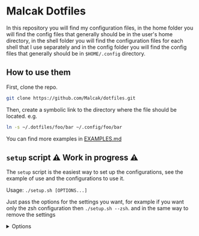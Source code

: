 # Malcak Dotfiles

In this repository you will find my configuration files, in the home folder you will find the config files that generally should be in the user's home directory, in the shell folder you will find the configuration files for each shell that I use separately and in the config folder you will find the config files that generally should be in `$HOME/.config` directory.

## How to use them

First, clone the repo.

```sh
git clone https://github.com/Malcak/dotfiles.git
```

Then, create a symbolic link to the directory where the file should be located. e.g. 
```sh
ln -s ~/.dotfiles/foo/bar ~/.config/foo/bar
```
You can find more examples in [EXAMPLES.md](./EXAMPLES.md)

## `setup` script ⚠️ Work in progress ⚠️

The `setup` script is the easiest way to set up the configurations, see the example of use and the configurations to use it.

Usage: `./setup.sh [OPTIONS...]`

Just pass the options for the settings you want, for example if you want only the zsh configuration then `./setup.sh --zsh`. and in the same way to remove the settings

<details> <summary> Options </summary>

```bash
  -g, --git, --git-config
 Set the git configurations.

  -z, --zsh
 Set the ZSH configurations.

  -f, --hard, --hard-mode 
 Removes previous configurations when setting up new ones, and does not make a backup. 

  -r, --remove, -u, --uninstall 
 Removes all selected and installed configurations. 
```

</details>